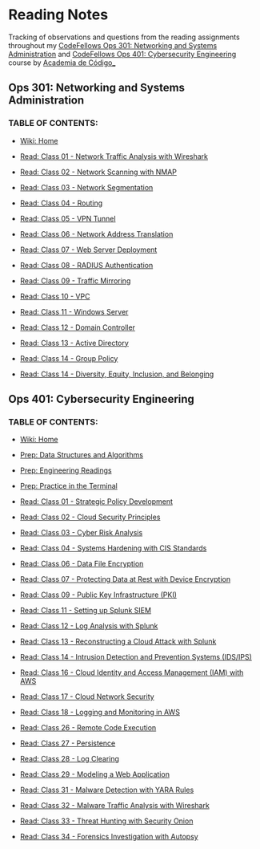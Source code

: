 # Reading Notes

Tracking of observations and questions from the reading assignments throughout my [CodeFellows Ops 301: Networking and Systems Administration](https://www.codefellows.org/courses/ops-301/networking-and-systems-administration/) and [CodeFellows Ops 401: Cybersecurity Engineering](https://www.codefellows.org/courses/ops-401/cybersecurity-engineering/) course by [Academia de Código_](https://www.cybersecurity.academiadecodigo.org/)

## Ops 301: Networking and Systems Administration

### TABLE OF CONTENTS:

- [Wiki: Home](https://github.com/itzvenom/lisbon-ops-301n1-reading-notes/wiki)

- [Read: Class 01 - Network Traffic Analysis with Wireshark](https://github.com/itzvenom/lisbon-ops-301n1-reading-notes/wiki/Read:-Class-01---Network-Traffic-Analysis-with-Wireshark)

- [Read: Class 02 - Network Scanning with NMAP](https://github.com/itzvenom/lisbon-ops-301n1-reading-notes/wiki/Read:-Class-02-Network-scanning-with-NMAP)

- [Read: Class 03 - Network Segmentation](https://github.com/itzvenom/lisbon-ops-301n1-reading-notes/wiki/Read:-Class-03---Network-Segmentation)

- [Read: Class 04 - Routing](https://github.com/itzvenom/lisbon-ops-301n1-reading-notes/wiki/Read:-Class-04-Routing)

- [Read: Class 05 - VPN Tunnel](https://github.com/itzvenom/lisbon-ops-301n1-reading-notes/wiki/Read:-Class-05---VPN-Tunnel)

- [Read: Class 06 - Network Address Translation](https://github.com/itzvenom/lisbon-ops-301n1-reading-notes/wiki/Read:-Class-06---Network-Address-Translation)

- [Read: Class 07 - Web Server Deployment](https://github.com/itzvenom/lisbon-ops-301n1-reading-notes/wiki/Read:-Class-07-Web-Server-Deployment)

- [Read: Class 08 - RADIUS Authentication](https://github.com/itzvenom/lisbon-ops-301n1-reading-notes/wiki/Read:-Class-08-RADIUS-Authentication)

- [Read: Class 09 - Traffic Mirroring](https://github.com/itzvenom/lisbon-ops-301n1-reading-notes/wiki/Read:-Class-09-Traffic-Mirroring)

- [Read: Class 10 - VPC](https://github.com/itzvenom/lisbon-ops-301n1-reading-notes/wiki/Read:-Class-10-VPC)

- [Read: Class 11 - Windows Server](https://github.com/itzvenom/lisbon-ops-301n1-reading-notes/wiki/Read:-Class-11-Windows-Server)

- [Read: Class 12 - Domain Controller](https://github.com/itzvenom/lisbon-ops-301n1-reading-notes/wiki/Read:-Class-12---Domain-Controller)

- [Read: Class 13 - Active Directory](https://github.com/itzvenom/lisbon-ops-301n1-reading-notes/wiki/Read:-Class-13---Active-Directory)

- [Read: Class 14 - Group Policy](https://github.com/itzvenom/lisbon-ops-301n1-reading-notes/wiki/Read:-Class-14---Group-Policy)

- [Read: Class 14 - Diversity, Equity, Inclusion, and Belonging](https://github.com/itzvenom/lisbon-ops-301n1-reading-notes/wiki/Read:-Class-14:-Diversity,-Equity,-Inclusion,-and-Belonging)

## Ops 401: Cybersecurity Engineering

### TABLE OF CONTENTS:

- [Wiki: Home](https://github.com/itzvenom/lisbon-ops-cybersecurity-401n1-reading-notes/wiki)

- [Prep: Data Structures and Algorithms](https://github.com/itzvenom/lisbon-ops-cybersecurity-401n1-reading-notes/wiki/Prep:-Data-Structures-and-Algorithms)

- [Prep: Engineering Readings](https://github.com/itzvenom/lisbon-ops-cybersecurity-401n1-reading-notes/wiki/Prep:-Engineering-Readings)

- [Prep: Practice in the Terminal](https://github.com/itzvenom/lisbon-ops-cybersecurity-401n1-reading-notes/wiki/Prep:-Practice-in-the-Terminal)

- [Read: Class 01 - Strategic Policy Development](https://github.com/itzvenom/lisbon-ops-cybersecurity-401n1-reading-notes/wiki/Read:-Class-01---Strategic-Policy-Development)

- [Read: Class 02 - Cloud Security Principles](https://github.com/itzvenom/lisbon-ops-cybersecurity-401n1-reading-notes/wiki/Read:-Class-02---Cloud-Security-Principles-and-Frameworks)

- [Read: Class 03 - Cyber Risk Analysis](https://github.com/itzvenom/lisbon-ops-cybersecurity-401n1-reading-notes/wiki/Read:-Class-03---Cyber-Risk-Analysis)

- [Read: Class 04 - Systems Hardening with CIS Standards](https://github.com/itzvenom/lisbon-ops-cybersecurity-401n1-reading-notes/wiki/Read:-Class-04---Systems-Hardening-with-CIS-Standards)

- [Read: Class 06 - Data File Encryption](https://github.com/itzvenom/lisbon-ops-cybersecurity-401n1-reading-notes/wiki/Read:-Class-06---Data-File-Encryption)

- [Read: Class 07 - Protecting Data at Rest with Device Encryption](https://github.com/itzvenom/lisbon-ops-cybersecurity-401n1-reading-notes/wiki/Read:-Class-07---Protecting-Data-at-Rest-with-Device-Encryption)

- [Read: Class 09 - Public Key Infrastructure (PKI)](https://github.com/itzvenom/lisbon-ops-cybersecurity-401n1-reading-notes/wiki/Read:-Class-09---Public-Key-Infrastructure-(PKI))

- [Read: Class 11 - Setting up Splunk SIEM](https://github.com/itzvenom/lisbon-ops-cybersecurity-401n1-reading-notes/wiki/Read:-Class-11-Setting-up-Splunk-SIEM)

- [Read: Class 12 - Log Analysis with Splunk](https://github.com/itzvenom/lisbon-ops-cybersecurity-401n1-reading-notes/wiki/Read:-Class-12-Log-Analysis-with-Splunk)

- [Read: Class 13 - Reconstructing a Cloud Attack with Splunk](https://github.com/itzvenom/lisbon-ops-cybersecurity-401n1-reading-notes/wiki/Read:-Class-13-Reconstructing-a-Cloud-Attack-with-Splunk)

- [Read: Class 14 - Intrusion Detection and Prevention Systems (IDS/IPS)](https://github.com/itzvenom/lisbon-ops-cybersecurity-401n1-reading-notes/wiki/Read:-Class-14---Intrusion-Detection-and-Prevention-Systems-(IDS-IPS))

- [Read: Class 16 - Cloud Identity and Access Management (IAM) with AWS](https://github.com/itzvenom/lisbon-ops-cybersecurity-401n1-reading-notes/wiki/Read:-Class-16---Cloud-Identity-and-Access-Management-(IAM)-with-AWS)

- [Read: Class 17 - Cloud Network Security](https://github.com/itzvenom/lisbon-ops-cybersecurity-401n1-reading-notes/wiki/Read:-Class-17---Cloud-Network-Security)

- [Read: Class 18 - Logging and Monitoring in AWS](https://github.com/itzvenom/lisbon-ops-cybersecurity-401n1-reading-notes/wiki/Read:-Class-18---Logging-and-Monitoring-in-AWS)

- [Read: Class 26 - Remote Code Execution](https://github.com/itzvenom/lisbon-ops-cybersecurity-401n1-reading-notes/wiki/Read:-Class-26---Remote-Code-Execution)

- [Read: Class 27 - Persistence](https://github.com/itzvenom/lisbon-ops-cybersecurity-401n1-reading-notes/wiki/Read:-Class-27-Persistence)

- [Read: Class 28 - Log Clearing](https://github.com/itzvenom/lisbon-ops-cybersecurity-401n1-reading-notes/wiki/Read:-Class-28-Log-Clearing)

- [Read: Class 29 - Modeling a Web Application](https://github.com/itzvenom/lisbon-ops-cybersecurity-401n1-reading-notes/wiki/Read:-Class-29-Modeling-a-Web-Application)

- [Read: Class 31 - Malware Detection with YARA Rules](https://github.com/itzvenom/lisbon-ops-cybersecurity-401n1-reading-notes/wiki/Read:-Class-31-Malware-Detection-with-YARA-Rules)

- [Read: Class 32 - Malware Traffic Analysis with Wireshark](https://github.com/itzvenom/lisbon-ops-cybersecurity-401n1-reading-notes/wiki/Read:-Class-32---Malware-Traffic-Analysis-with-Wireshark)

- [Read: Class 33 - Threat Hunting with Security Onion](https://github.com/itzvenom/lisbon-ops-cybersecurity-401n1-reading-notes/wiki/Read:-Class-33---Threat-Hunting-with-Security-Onion)

- [Read: Class 34 - Forensics Investigation with Autopsy](https://github.com/itzvenom/lisbon-ops-cybersecurity-401n1-reading-notes/wiki/Read:-Class-34-Forensics-Investigation-with-Autopsy)
